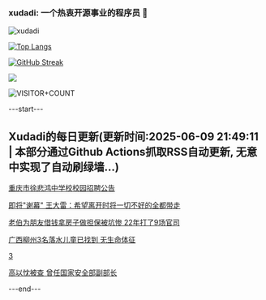 ### xudadi: 一个热衷开源事业的程序员 👋

![xudadi](https://github-readme-stats-git-masterorgs-github-readme-stats-team.vercel.app/api?username=xudadi)

[![Top Langs](https://github-readme-stats.vercel.app/api/top-langs/?username=xudadi)](https://github.com/anuraghazra/github-readme-stats)

[![GitHub Streak](https://streak-stats.demolab.com?user=xudadi&locale=zh_Hans)](https://git.io/streak-stats)

![](https://raw.githubusercontent.com/xudadi/xudadi/main/assets/github-contribution-grid-snake.svg)

![VISITOR+COUNT](https://komarev.com/ghpvc/?username=xudadi&label=VISITOR+COUNT)


---start---

## Xudadi的每日更新(更新时间:2025-06-09 21:49:11 | 本部分通过Github Actions抓取RSS自动更新, 无意中实现了自动刷绿墙...)

[重庆市徐悲鸿中学校校园招聘公告](https://www.gongkaoleida.com/article/2441281)

[即将"谢幕" 王大雷：希望离开时将一切不好的全都带走](https://m.163.com/news/article/K1KR1E5J0514R9OJ.html)

[老伯为朋友借钱拿房子做担保被坑惨 22年打了9场官司](https://m.163.com/news/article/K1KRCIDR0514EGPO.html)

[广西柳州3名落水儿童已找到 无生命体征](https://m.163.com/news/article/K1KR8BN40001899O.html)

[3](https://m.163.com/touch/news/sub/domestic)

[高以忱被查 曾任国家安全部副部长](https://m.163.com/news/article/K1KKR9RQ055040N3.html)

---end---
